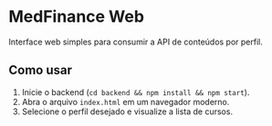 # MedFinance Web

Interface web simples para consumir a API de conteúdos por perfil.

## Como usar

1. Inicie o backend (`cd backend && npm install && npm start`).
2. Abra o arquivo `index.html` em um navegador moderno.
3. Selecione o perfil desejado e visualize a lista de cursos.
